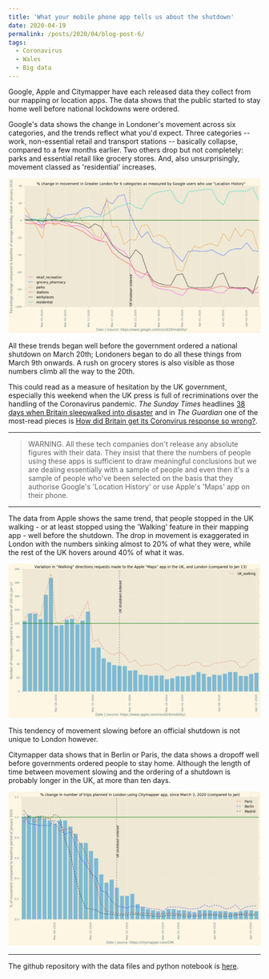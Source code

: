 ```yaml
---
title: 'What your mobile phone app tells us about the shutdown'
date: 2020-04-19
permalink: /posts/2020/04/blog-post-6/
tags:
  - Coronavirus
  - Wales
  - Big data
---
```


Google, Apple and Citymapper have each released data they collect from our mapping or location apps. The data shows that the public started to stay home well before national lockdowns were ordered. 

Google's data shows the change in Londoner's movement across six categories, and the trends reflect what you'd expect. Three categories -- work, non-essential retail and transport stations -- basically collapse, compared to a few months earlier. Two others drop but not completely: parks and essential retail like grocery stores. And, also unsurprisingly, movement classed as 'residential' increases.

![google data on London](/images/google_london.png)

All these trends began well before the government ordered a national shutdown on March 20th; Londoners began to do all these things from March 9th onwards. A rush on grocery stores is also visible as those numbers climb all the way to the 20th. 

This could read as a measure of hesitation by the UK government, especially this weekend when the UK press is full of recriminations over the handling of the Coronavirus pandemic. *The Sunday Times* headlines [38 days when Britain sleepwalked into disaster](https://www.thetimes.co.uk/article/coronavirus-38-days-when-britain-sleepwalked-into-disaster-hq3b9tlgh) and in *The Guardian* one of the most-read pieces is [How did Britain get its Coronvirus response so wrong?](https://www.theguardian.com/world/2020/apr/18/how-did-britain-get-its-response-to-coronavirus-so-wrong).

------------
> WARNING. All these tech companies don't release any absolute figures with their data. They insist that there the numbers of people using these apps is sufficient to draw meaningful conclusions but we are dealing essentially with a sample of people and even then it's a sample of people who've been selected on the basis that they authorise Google's 'Location History' or use Apple's 'Maps' app on their phone.
--------

The data from Apple shows the same trend, that people stopped in the UK walking - or at least stopped using the 'Walking' feature in their mapping app - well before the shutdown. The drop in movement is exaggerated in London with the numbers sinking almost to 20% of what they were, while the rest of the UK hovers around 40% of what it was.

![apple data on London](/images/apple_london.png)

This tendency of movement slowing before an official shutdown is not unique to London however. 

Citymapper data shows that in Berlin or Paris, the data shows a dropoff well before governments ordered people to stay home. Although the length of time between movement slowing and the ordering of a shutdown is probably longer in the UK, at more than ten days.

![citymapper data on London](/images/city_london.png)


---
The github repository with the data files and python notebook is [here](https://github.com/aodhanlutetiae/covid).





